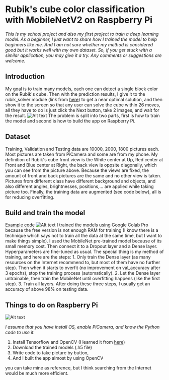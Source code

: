 # Rubik's cube color classification with MobileNetV2 on Raspberry Pi

*This is my school project and also my first project to train a deep learning model. As a beginner, I just want to share how I trained the model to help beginners like me. And I am not sure whether my method is considered good but it works well with my own dataset. So, if you get stuck with a similar application, you may give it a try. Any comments or suggestions are welcome.*

## Introduction
  My goal is to train many models, each one can detect a single block color on the Rubik's cube. Then with the prediction results, I give it to the rubik_solver module (link from [here](https://pypi.org/project/rubik-solver/)) to get a near optimal solution, and then show it to the screen so that any user can solve the cube within 26 moves, all they have to do is just click the Next button, take 2 images, and wait for the result.
  ![Alt text](https://github.com/cheee123/Rubik-classification/concept.jpg?raw=true "The final result")
  The problem is split into two parts, first is how to train the model and second is how to build the app on Raspberry Pi.

## Dataset
  Training, Validation and Testing data are 10000, 2000, 1800 pictures each. Most pictures are taken from PiCamera and some are from my phone. My definition of Rubik's cube front view is the White center at Up, Red center at Front and Blue center at Right, the back view is oppsite diagonally, which you can see from the picture above. Because the views are fixed, the amount of front and back pictures are the same and no other view is taken. Pictures from different class have different background and objects, and also different angles, brightnesses, positions,... are applied while taking picture too. Finally, the training data are augmented (see code below), all is for reducing overfitting.

## Build and train the model
  [Example code](https://colab.research.google.com/drive/1sIT6aaDG9MzmKsCrjTWD5SOsSGE1m9lg?usp=sharing)
  ![Alt text](https://github.com/cheee123/Rubik-classification/filesneeded.jpg?raw=true "The files in Colab directory")
  I trained the models using Google Colab Pro because the free version is not enough RAM for training (I know there is a technique which says not to train all the data at the same time, but I want to make things simple). I used the MobileNet pre-trained model because of its small memory cost. Then connect it to a Dropout layer and a Dense layer. Hyperparameters are fine-tuned as usual. The special thing is my method of training, and here are the steps:
    1. Only train the Dense layer (as many resources on the Internet recommend to, but most of them have no further step). Then when it starts to overfit (no improvement on val_accuracy after 3 epochs), stop the training process (automatically).
    2. Let the Dense layer untrainable, then train the MobileNet until overfitting happens (like the first step).
    3. Train all layers.
  After doing these three steps, I usually get an accuracy of above 98% on testing data.
  
## Things to do on Raspberry Pi
![Alt text](https://github.com/cheee123/Rubik-classification/filesneeded.jpg?raw=true "The files in Colab directory")

*I assume that you have install OS, enable PiCamera, and know the Python code to use it.*
  1. Install Tensorflow and OpenCV (I learned it from [here](https://www.youtube.com/watch?v=QLZWQlg-Pk0&list=PLlD0XVjVhLaKWQxzuwQgQlkgimoNhCoHw))
  2. Download the trained models (.h5 file)
  3. Write code to take picture by button, 
  4. And I built the app almost by using OpenCV
  
  you can take mine as reference, but I think searching from the Internet would be much more efficient.
